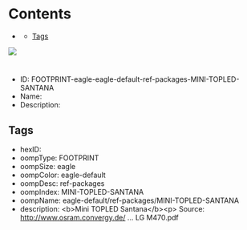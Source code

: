 



Contents
========

* [](#)
	* [Tags](#tags)
  
![][im]
# 

- ID: FOOTPRINT-eagle-eagle-default-ref-packages-MINI-TOPLED-SANTANA
- Name: 
- Description: 

## Tags

- hexID: 
- oompType: FOOTPRINT
- oompSize: eagle
- oompColor: eagle-default
- oompDesc: ref-packages
- oompIndex: MINI-TOPLED-SANTANA
- oompName: eagle-default/ref-packages/MINI-TOPLED-SANTANA
- description: &lt;b&gt;Mini TOPLED Santana&lt;/b&gt;&lt;p&gt;&#xD;
Source: http://www.osram.convergy.de/ ... LG M470.pdf



[im]: image.png

